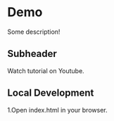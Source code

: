 # Demo

Some description!

## Subheader

Watch tutorial on Youtube.

## Local Development

1.Open index.html in your browser.
